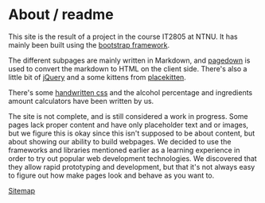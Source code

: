 # About / readme

This site is the result of a project in the course IT2805 at NTNU. It has mainly been built using the [bootstrap framework](http://getbootstrap.com/ 'bootstrap').

The different subpages are mainly written in Markdown, and [pagedown](https://code.google.com/p/pagedown/ 'pagedown') is used to convert the markdown to HTML on the client side. There's also a little bit of [jQuery](http://jquery.com/ 'jquery') and a some kittens from [placekitten](http://www.placekitten.com 'placekitten').

There's some [handwritten css](../bootstrap/css/custom.css 'css') and the alcohol percentage and ingredients amount calculators have been written by us.

The site is not complete, and is still considered a work in progress. Some pages lack proper content and have only placeholder text and or images, but we figure this is okay since this isn't supposed to be about content, but about showing our ability to build webpages. We decided to use the frameworks and libraries mentioned earlier as a learning experience in order to try out popular web development technologies. We discovered that they allow rapid prototyping and development, but that it's not always easy to figure out how make pages look and behave as you want to.

[Sitemap](sitemap.xml "haandbrygg")

